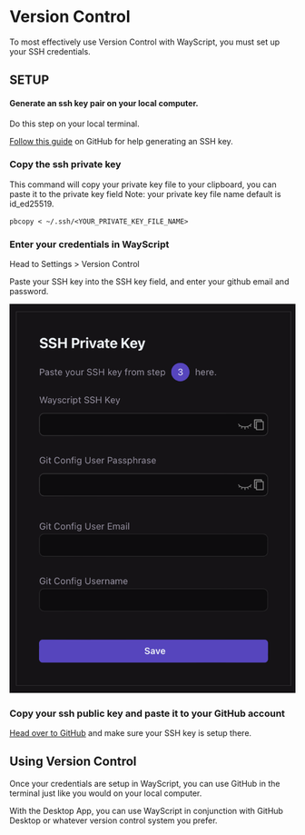 # Version Control

To most effectively use Version Control with WayScript, you must set up your SSH credentials.



## SETUP

#### **Generate an ssh key pair on your local computer.**

Do this step on your local terminal.

[Follow this guide](https://docs.github.com/en/authentication/connecting-to-github-with-ssh/generating-a-new-ssh-key-and-adding-it-to-the-ssh-agent#generating-a-new-ssh-key) on GitHub for help generating an SSH key.



### Copy the ssh private key

This command will copy your private key file to your clipboard, you can paste it to the private key field Note: your private key file name default is id\_ed25519.

```
pbcopy < ~/.ssh/<YOUR_PRIVATE_KEY_FILE_NAME> 
```

###

### Enter your credentials in WayScript

Head to Settings > Version Control

Paste your SSH key into the SSH key field, and enter your github email and password.

![](<../.gitbook/assets/Screen Shot 2022-08-23 at 6.21.37 PM.png>)



### Copy your ssh public key and paste it to your GitHub account

[Head over to GitHub](https://docs.github.com/en/authentication/connecting-to-github-with-ssh/testing-your-ssh-connection) and make sure your SSH key is setup there.



## Using Version Control

Once your credentials are setup in WayScript, you can use GitHub in the terminal just like you would on your local computer.

With the Desktop App, you can use WayScript in conjunction with GitHub Desktop or whatever version control system you prefer.
